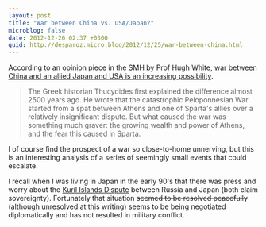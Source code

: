 ```yaml
---
layout: post
title: "War between China vs. USA/Japan?"
microblog: false
date: 2012-12-26 02:37 +0300
guid: http://desparoz.micro.blog/2012/12/25/war-between-china.html
---
```

<p>According to an opinion piece in the SMH by Prof Hugh White, <a href="/blog/opinion/politics/caught-in-a-bind-that-threatens-an-asian-war-nobody-wants-20121225-2bv38.html">war between China and an allied Japan and USA is an increasing possibility</a>.
<blockquote>The Greek historian Thucydides first explained the difference almost 2500 years ago. He wrote that the catastrophic Peloponnesian War started from a spat between Athens and one of Sparta's allies over a relatively insignificant dispute. But what caused the war was something much graver: the growing wealth and power of Athens, and the fear this caused in Sparta.</p></blockquote>
<p>I of course find the prospect of a war so close-to-home unnerving, but this is an interesting analysis of a series of seemingly small events that could escalate.</p>
<p>I recall when I was living in Japan in the early 90's that there was press and worry about the <a href="http://en.wikipedia.org/wiki/Kuril_Islands_dispute">Kuril Islands Dispute</a> between Russia and Japan (both claim sovereignty). Fortunately that situation <del>seemed to be resolved peacefully</del> (although unresolved at this writing) seems to be being negotiated diplomatically and has not resulted in military conflict.</p>
